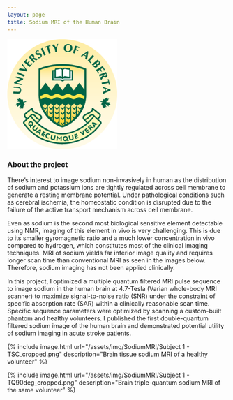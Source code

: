 ```yaml
---
layout: page
title: Sodium MRI of the Human Brain
---
```


<p align="left">
<img src="/assets/img/SodiumMRI/UofA_logo.png" alt="ualberta" style="width:50%; height50%;">
</p>

### About the project

There’s interest to image sodium non-invasively in human as the distribution of sodium and potassium ions are tightly regulated across cell membrane to generate a resting membrane potential. Under pathological conditions such as cerebral ischemia, the homeostatic condition is disrupted due to the failure of the active transport mechanism across cell membrane.

Even as sodium is the second most biological sensitive element detectable using NMR, imaging of this element in vivo is very challenging. This is due to its smaller gyromagnetic ratio and a much lower concentration in vivo compared to hydrogen, which constitutes most of the clinical imaging techniques. MRI of sodium yields far inferior image quality and requires longer scan time than conventional MRI as seen in the images below. Therefore, sodium imaging has not been applied clinically.

In this project, I optimized a multiple quantum filtered MRI pulse sequence to image sodium in the human brain at 4.7-Tesla (Varian whole-body MRI scanner) to maximize signal-to-noise ratio (SNR) under the constraint of specific absorption rate (SAR) within a clinically reasonable scan time. Specific sequence parameters were optimized by scanning a custom-built phantom and healthy volunteers. I published the first double-quantum filtered sodium image of the human brain and demonstrated potential utility of sodium imaging in acute stroke patients.

{% include image.html url="/assets/img/SodiumMRI/Subject 1 - TSC_cropped.png" description="Brain tissue sodium MRI of a healthy volunteer" %}

{% include image.html url="/assets/img/SodiumMRI/Subject 1 - TQ90deg_cropped.png" description="Brain triple-quantum sodium MRI of the same volunteer" %}